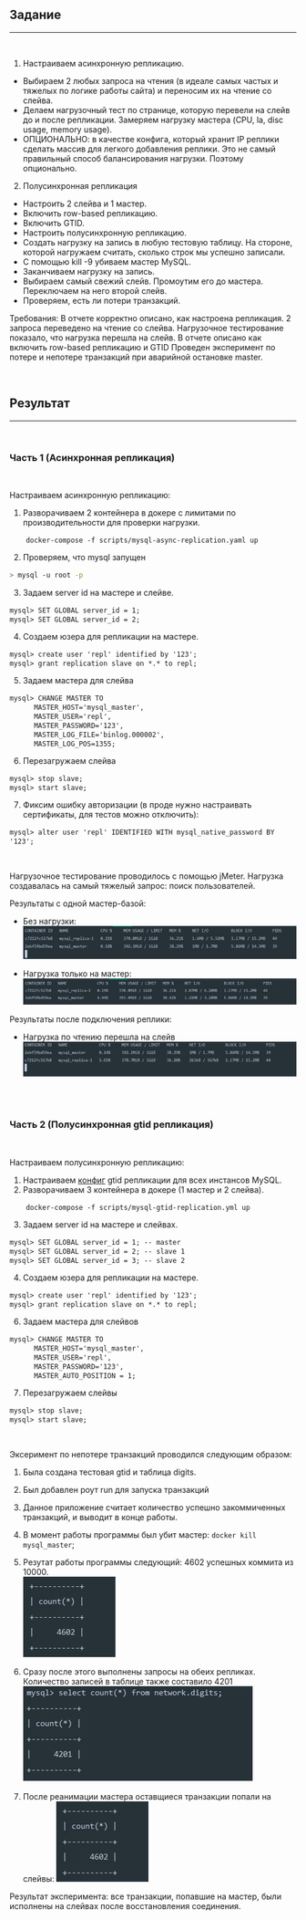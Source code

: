 ## Задание
---

<br/>

1. Настраиваем асинхронную репликацию.
* Выбираем 2 любых запроса на чтения (в идеале самых частых и тяжелых по логике работы сайта) и переносим их на чтение со слейва.
* Делаем нагрузочный тест по странице, которую перевели на слейв до и после репликации. Замеряем нагрузку мастера (CPU, la, disc usage, memory usage).
* ОПЦИОНАЛЬНО: в качестве конфига, который хранит IP реплики сделать массив для легкого добавления реплики. Это не самый правильный способ балансирования нагрузки. Поэтому опционально.
2. Полусинхронная репликация
* Настроить 2 слейва и 1 мастер.
* Включить row-based репликацию.
* Включить GTID.
* Настроить полусинхронную репликацию.
* Создать нагрузку на запись в любую тестовую таблицу. На стороне, которой нагружаем считать, сколько строк мы успешно записали.
* С помощью kill -9 убиваем мастер MySQL.
* Заканчиваем нагрузку на запись.
* Выбираем самый свежий слейв. Промоутим его до мастера. Переключаем на него второй слейв.
* Проверяем, есть ли потери транзакций.

Требования: В отчете корректно описано, как настроена репликация. 2 запроса переведено на чтение со слейва. Нагрузочное тестирование показало, что нагрузка перешла на слейв. В отчете описано как включить row-based репликацию и GTID Проведен эксперимент по потере и непотере транзакций при аварийной остановке master.

<br/>

## Результат
---

<br/>

### Часть 1 (Асинхронная репликация)

<br/>

Настраиваем асинхронную репликацию:

1. Разворачиваем 2 контейнера в докере с лимитами по производительности для проверки нагрузки.
``` docker
    docker-compose -f scripts/mysql-async-replication.yaml up
```
2. Проверяем, что mysql запущен
  ```bash
  > mysql -u root -p
  ```
3. Задаем server id на мастере и слейве.
  ```mysql
  mysql> SET GLOBAL server_id = 1;
  mysql> SET GLOBAL server_id = 2;
  ```
4. Создаем юзера для репликации на мастере.
  ```mysql
  mysql> create user 'repl' identified by '123';
  mysql> grant replication slave on *.* to repl; 
  ```
5. Задаем мастера для слейва
  ```mysql
  mysql> CHANGE MASTER TO
        MASTER_HOST='mysql_master',
        MASTER_USER='repl',
        MASTER_PASSWORD='123',
        MASTER_LOG_FILE='binlog.000002',
        MASTER_LOG_POS=1355;
  ```
6. Перезагружаем слейва
  ```mysql
  mysql> stop slave;
  mysql> start slave;
  ```
7. Фиксим ошибку авторизации (в проде нужно настраивать сертификаты, для тестов можно отключить):
  ```mysql 
  mysql> alter user 'repl' IDENTIFIED WITH mysql_native_password BY '123';
  ```

<br/>

Нагрузочное тестирование проводилось с помощью jMeter. Нагрузка создавалась на самый тяжелый запрос: поиск пользователей.

Результаты с одной мастер-базой:
* Без нагрузки:
  ![plot](t1.jpg)

* Нагрузка только на мастер:
  ![plot](t2.jpg)

Результаты после подключения реплики:
* Нагрузка по чтению перешла на слейв
  ![plot](t3.jpg)

<br/>
<br/>

### Часть 2 (Полусинхронная gtid репликация)

<br/>

Настраиваем полусинхронную репликацию:

1. Настраиваем [конфиг](/../scripts/config/mysql_gtid.cnf) gtid репликации для всех инстансов MySQL.
2. Разворачиваем 3 контейнера в докере (1 мастер и 2 слейва).
``` docker
    docker-compose -f scripts/mysql-gtid-replication.yml up
```
3. Задаем server id на мастере и слейвах.
  ```mysql
  mysql> SET GLOBAL server_id = 1; -- master
  mysql> SET GLOBAL server_id = 2; -- slave 1
  mysql> SET GLOBAL server_id = 3; -- slave 2
  ```
4. Создаем юзера для репликации на мастере.
  ```mysql
  mysql> create user 'repl' identified by '123';
  mysql> grant replication slave on *.* to repl; 
  ```

6. Задаем мастера для слейвов
  ```mysql
  mysql> CHANGE MASTER TO
        MASTER_HOST='mysql_master',
        MASTER_USER='repl',
        MASTER_PASSWORD='123',
        MASTER_AUTO_POSITION = 1;
  ```
7. Перезагружаем слейвы
  ```mysql
  mysql> stop slave;
  mysql> start slave;
  ```

<br/>

Эксеримент по непотере транзакций проводился следующим образом:
1. Была создана тестовая gtid и таблица digits.
2. Был добавлен роут run для запуска транзакций
3. Данное приложение считает количество успешно закоммиченных транзакций, и выводит в конце работы.
4. В момент работы программы был убит мастер: `docker kill mysql_master`;
5. Резутат работы программы следующий: 4602 успешных коммита из 10000.  
   ![plot](4602.jpg)

6. Сразу после этого выполнены запросы на обеих репликах. Количество записей в таблице также составило 4201  
   ![plot](4201.jpg)

7. После реанимации мастера оставщиеся транзакции попали на слейвы:
   ![plot](4602.jpg)

Результат эксперимента: все транзакции, попавшие на мастер, были исполнены на слейвах после восстановления соединения.
